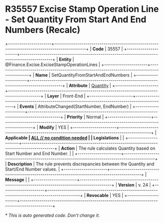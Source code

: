 ﻿---
erp.type: front-end-business-rule
erp.entity: Finance.Excise.ExciseStampOperationLines
---

# R35557 Excise Stamp Operation Line - Set Quantity From Start And End Numbers (Recalc)
+----------------------+----------------------------------------------------------------------------------------------+
| **Code**             | 35557                                                                                        |
+----------------------+----------------------------------------------------------------------------------------------+
| **Entity**           | @Finance.Excise.ExciseStampOperationLines                                                    |
+----------------------+----------------------------------------------------------------------------------------------+
| **Name**             | SetQuantityFromStartAndEndNumbers                                                                                  |
+----------------------+----------------------------------------------------------------------------------------------+
| **Attribute**        | [Quantity](../entities/Finance.Excise.ExciseStampOperationLines.md#quantity)                 |
+----------------------+----------------------------------------------------------------------------------------------+
| **Layer**            | Front-End                                                                                    |
+----------------------+----------------------------------------------------------------------------------------------+
| **Events**           | AttributeChanged(StartNumber, EndNumber)                                                     |
+----------------------+----------------------------------------------------------------------------------------------+
| **Priority**         | Normal                                                                                       |
+----------------------+----------------------------------------------------------------------------------------------+
| **Modify**           | YES                                                                                          |
+----------------------+----------------------------------------------------------------------------------------------+
| **Applicable         | [ALL // no condition needed](xref:applicable-legislations)                                   |
| Legislations**       |                                                                                              |
+----------------------+----------------------------------------------------------------------------------------------+
| **Action**           | The rule calculates Quantity based on Start Number and End Number.                           |                                                                                |
+----------------------+----------------------------------------------------------------------------------------------+
| **Description**      | The rule prevents discrepancies between the Quantity and Start/End Number values.            |
+----------------------+----------------------------------------------------------------------------------------------+
| **Message**          |                                                                                              |
+----------------------+----------------------------------------------------------------------------------------------+
| **Version**          | v. 24                                                                                           |
+----------------------+----------------------------------------------------------------------------------------------+
| **Revocable**        | YES                                                                                          |
+----------------------+----------------------------------------------------------------------------------------------+

*\* This is auto generated code. Don't change it.*
